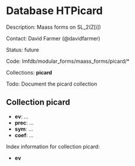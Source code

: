 # Database HTPicard

Description: Maass forms on SL_2(Z[i])

Contact: David Farmer (@davidfarmer)

Status: future

Code: lmfdb/modular_forms/maass_forms/picard/*

Collections: **picard**

Todo: Document the picard collection

## Collection picard
* **ev**: ...
* **prec**: ...
* **sym**: ...
* **coef**: ...

Index information for collection picard:
* **ev**

